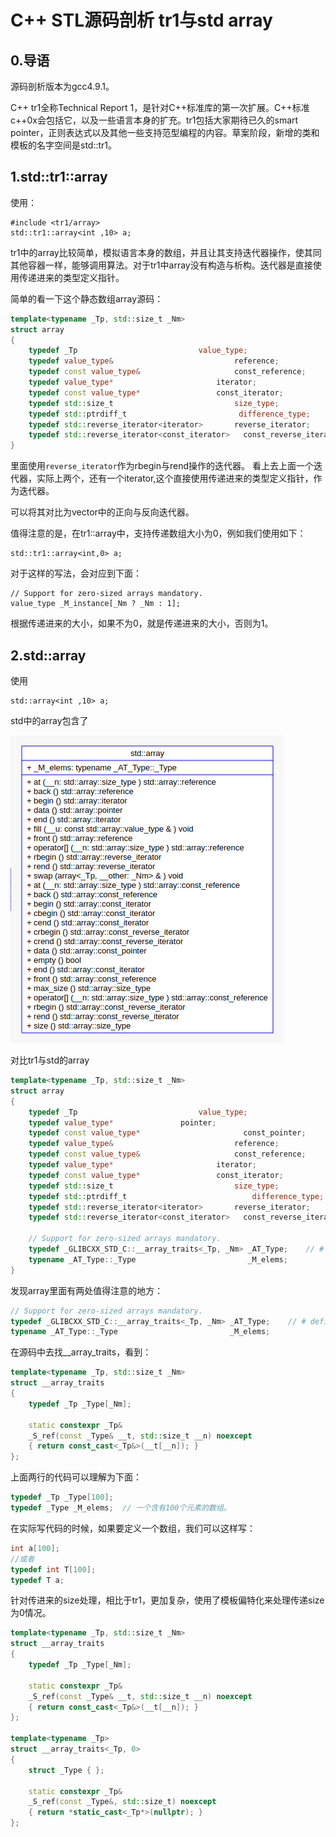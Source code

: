 # C++ STL源码剖析 tr1与std array

## 0.导语

源码剖析版本为gcc4.9.1。

C++ tr1全称Technical Report 1，是针对C++标准库的第一次扩展。C++标准c++0x会包括它，以及一些语言本身的扩充。tr1包括大家期待已久的smart pointer，正则表达式以及其他一些支持范型编程的内容。草案阶段，新增的类和模板的名字空间是std::tr1。

## 1.std::tr1::array

使用：
```
#include <tr1/array>
std::tr1::array<int ,10> a;
```

tr1中的array比较简单，模拟语言本身的数组，并且让其支持迭代器操作，使其同其他容器一样，能够调用算法。对于tr1中array没有构造与析构。迭代器是直接使用传递进来的类型定义指针。

简单的看一下这个静态数组array源码：

```cpp
template<typename _Tp, std::size_t _Nm>
struct array
{
    typedef _Tp 	    			      value_type;
    typedef value_type&                   	      reference;
    typedef const value_type&             	      const_reference;
    typedef value_type*          		      iterator;
    typedef const value_type*			      const_iterator;
    typedef std::size_t                    	      size_type;
    typedef std::ptrdiff_t                   	   difference_type;
    typedef std::reverse_iterator<iterator>	      reverse_iterator;
    typedef std::reverse_iterator<const_iterator>   const_reverse_iterator;
}
```
里面使用`reverse_iterator`作为rbegin与rend操作的迭代器。
看上去上面一个迭代器，实际上两个，还有一个iterator,这个直接使用传递进来的类型定义指针，作为迭代器。

可以将其对比为vector中的正向与反向迭代器。

值得注意的是，在tr1::array中，支持传递数组大小为0，例如我们使用如下：

```
std::tr1::array<int,0> a;
```
对于这样的写法，会对应到下面：
```
// Support for zero-sized arrays mandatory.
value_type _M_instance[_Nm ? _Nm : 1];
```
根据传递进来的大小，如果不为0，就是传递进来的大小，否则为1。


## 2.std::array

使用
```
std::array<int ,10> a;
```

std中的array包含了

![std_array.png](https://raw.githubusercontent.com/Light-City/cloudimg/master/std_array.png)

对比tr1与std的array

```cpp
template<typename _Tp, std::size_t _Nm>
struct array
{
    typedef _Tp 	    			      value_type;
    typedef value_type*			      pointer;
    typedef const value_type*                       const_pointer;
    typedef value_type&                   	      reference;
    typedef const value_type&             	      const_reference;
    typedef value_type*          		      iterator;
    typedef const value_type*			      const_iterator;
    typedef std::size_t                    	      size_type;
    typedef std::ptrdiff_t                   	      difference_type;
    typedef std::reverse_iterator<iterator>	      reverse_iterator;
    typedef std::reverse_iterator<const_iterator>   const_reverse_iterator;

    // Support for zero-sized arrays mandatory.
    typedef _GLIBCXX_STD_C::__array_traits<_Tp, _Nm> _AT_Type;    // # define _GLIBCXX_STD_C std
    typename _AT_Type::_Type                         _M_elems;
}
```

发现array里面有两处值得注意的地方：
```cpp
// Support for zero-sized arrays mandatory.
typedef _GLIBCXX_STD_C::__array_traits<_Tp, _Nm> _AT_Type;    // # define _GLIBCXX_STD_C std
typename _AT_Type::_Type                         _M_elems;
```

在源码中去找__array_traits，看到：
```cpp
template<typename _Tp, std::size_t _Nm>
struct __array_traits
{
    typedef _Tp _Type[_Nm];

    static constexpr _Tp&
    _S_ref(const _Type& __t, std::size_t __n) noexcept
    { return const_cast<_Tp&>(__t[__n]); }
};
```

上面两行的代码可以理解为下面：

```cpp
typedef _Tp _Type[100];
typedef _Type _M_elems;  // 一个含有100个元素的数组。
```

在实际写代码的时候，如果要定义一个数组，我们可以这样写：
```cpp
int a[100];
//或者
typedef int T[100];
typedef T a;
```
针对传进来的size处理，相比于tr1，更加复杂，使用了模板偏特化来处理传递size为0情况。

```cpp
template<typename _Tp, std::size_t _Nm>
struct __array_traits
{
    typedef _Tp _Type[_Nm];

    static constexpr _Tp&
    _S_ref(const _Type& __t, std::size_t __n) noexcept
    { return const_cast<_Tp&>(__t[__n]); }
};

template<typename _Tp>
struct __array_traits<_Tp, 0>
{
    struct _Type { };

    static constexpr _Tp&
    _S_ref(const _Type&, std::size_t) noexcept
    { return *static_cast<_Tp*>(nullptr); }
};
```

